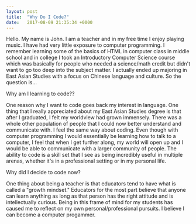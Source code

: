 ```yaml
---
layout: post
title:  "Why Do I Code?"
date:   2017-08-09 21:35:34 +0000
---
```



Hello. My name is John. I am a teacher and in my free time I enjoy playing music. I have had very little exposure to computer programming. I remember learning some of the basics of HTML in computer class in middle school and in college I took an Introductory Computer Science course which was basically for people who needed a science/math credit but didn't want to go too deep into the subject matter. I actually ended up majoring in East Asian Studies with a focus on Chinese language and culture. So the question is...

Why am I learning to code??

One reason why I want to code goes back my interest in language. One thing that I really appreciated about my East Asian Studies degree is that after I graduated, I felt my worldview had grown immensely. There was a whole other population of people that I could now better understand and communicate with. I feel the same way about coding. Even though with computer programming I would essentially be learning how to talk to a computer, I feel that when I get further along, my world will open up and I would be able to communicate with a larger community of people. The ability to code is a skill set that I see as being incredibly useful in multiple arenas, whether it's in a professional setting or in my personal life. 

Why did I decide to code now?

One thing about being a teacher is that educators tend to have what is called a "growth mindset." Educators for the most part believe that anyone can learn anything as long as that person has the right attitude and is intellectually curious. Being in this frame of mind for my students has caused me to reflect on my own personal/professional pursuits. I believe I can become a computer progammer. 




